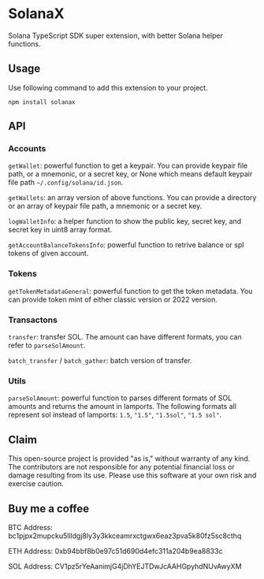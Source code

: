 # SolanaX

Solana TypeScript SDK super extension, with better Solana helper functions.

## Usage

Use following command to add this extension to your project.

`npm install solanax`

## API

### Accounts

`getWallet`: powerful function to get a keypair. You can provide keypair file path, or a mnemonic, or a secret key, or None which means default keypair file path `~/.config/solana/id.json`.

`getWallets`: an array version of above functions. You can provide a directory or an array of keypair file path, a mnemonic or a secret key.

`logWalletInfo`: a helper function to show the public key, secret key, and secret key in uint8 array format.

`getAccountBalanceTokensInfo`: powerful function to retrive balance or spl tokens of given account.

### Tokens

`getTokenMetadataGeneral`: powerful function to get the token metadata. You can provide token mint of either classic version or 2022 version.

### Transactons

`transfer`: transfer SOL. The amount can have different formats, you can refer to `parseSolAmount`.

`batch_transfer` / `batch_gather`: batch version of transfer.

### Utils

`parseSolAmount`: powerful function to parses different formats of SOL amounts and returns the amount in lamports. The following formats all represent sol instead of lamports: `1.5`, `"1.5"`, `"1.5sol"`, `"1.5 sol"`.

## Claim

This open-source project is provided "as is," without warranty of any kind. The contributors are not responsible for any potential financial loss or damage resulting from its use. Please use this software at your own risk and exercise caution.

## Buy me a coffee

BTC Address: bc1pjpx2mupcku5llldgj8ly3y3kkceamrxctgwx6eaz3pva5k80fz5sc8cthq

ETH Address: 0xb94bbf8b0e97c51d690d4efc311a204b9ea8833c

SOL Address: CV1pz5rYeAanimjG4jDhYEJTDwJcAAHGpyhdNUvAwyXM